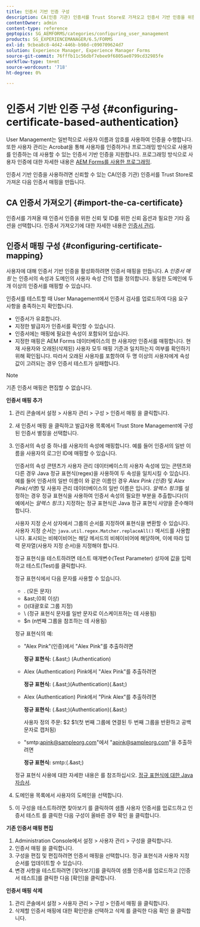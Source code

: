 ```yaml
---
title: 인증서 기반 인증 구성
description: CA(인증 기관) 인증서를 Trust Store로 가져오고 인증서 기반 인증을 위한 인증서 매핑을 만듭니다.
contentOwner: admin
content-type: reference
geptopics: SG_AEMFORMS/categories/configuring_user_management
products: SG_EXPERIENCEMANAGER/6.5/FORMS
exl-id: 9cbea8c8-4d42-446b-b98d-c090709624d7
solution: Experience Manager, Experience Manager Forms
source-git-commit: 76fffb11c56dbf7ebee9f6805ae0799cd32985fe
workflow-type: tm+mt
source-wordcount: '718'
ht-degree: 0%

---
```


# 인증서 기반 인증 구성 {#configuring-certificate-based-authentication}

User Management는 일반적으로 사용자 이름과 암호를 사용하여 인증을 수행합니다. 또한 사용자 관리는 Acrobat을 통해 사용자를 인증하거나 프로그래밍 방식으로 사용자를 인증하는 데 사용할 수 있는 인증서 기반 인증을 지원합니다. 프로그래밍 방식으로 사용자 인증에 대한 자세한 내용은 [AEM Forms를 사용한 프로그래밍](https://www.adobe.com/go/learn_aemforms_programming_63).

인증서 기반 인증을 사용하려면 신뢰할 수 있는 CA(인증 기관) 인증서를 Trust Store로 가져온 다음 인증서 매핑을 만듭니다.

## CA 인증서 가져오기 {#import-the-ca-certificate}

인증서를 가져올 때 인증서 인증을 위한 신뢰 및 ID를 위한 신뢰 옵션과 필요한 기타 옵션을 선택합니다. 인증서 가져오기에 대한 자세한 내용은 [인증서 관리](/help/forms/using/admin-help/certificates.md#managing-certificates).

## 인증서 매핑 구성 {#configuring-certificate-mapping}

사용자에 대해 인증서 기반 인증을 활성화하려면 인증서 매핑을 만듭니다. A *인증서 매핑* 는 인증서의 속성과 도메인의 사용자 속성 간의 맵을 정의합니다. 동일한 도메인에 두 개 이상의 인증서를 매핑할 수 있습니다.

인증서를 테스트할 때 User Management에서 인증서 검사를 업로드하여 다음 요구 사항을 충족하는지 확인합니다.

* 인증서가 유효합니다.
* 지정한 발급자가 인증서를 확인할 수 있습니다.
* 인증서에는 매핑에 필요한 속성이 포함되어 있습니다.
* 지정한 매핑은 AEM Forms 데이터베이스의 한 사용자만 인증서를 매핑합니다. 현재 사용자와 오래된(삭제된) 사용자 모두 매핑 기준과 일치하는지 여부를 확인하기 위해 확인됩니다. 따라서 오래된 사용자를 포함하여 두 명 이상의 사용자에게 속성 값이 고려되는 경우 인증서 테스트가 실패합니다.

>[!NOTE]
>
>기존 인증서 매핑은 편집할 수 없습니다.

**인증서 매핑 추가**

1. 관리 콘솔에서 설정 > 사용자 관리 > 구성 > 인증서 매핑 을 클릭합니다.
1. 새 인증서 매핑 을 클릭하고 발급자용 목록에서 Trust Store Management에 구성된 인증서 별칭을 선택합니다.
1. 인증서의 속성 중 하나를 사용자의 속성에 매핑합니다. 예를 들어 인증서의 일반 이름을 사용자의 로그인 ID에 매핑할 수 있습니다.

   인증서의 속성 콘텐츠가 사용자 관리 데이터베이스의 사용자 속성에 있는 콘텐츠와 다른 경우 Java 정규 표현식(regex)을 사용하여 두 속성을 일치시킬 수 있습니다. 예를 들어 인증서의 일반 이름이 와 같은 이름인 경우 *Alex Pink (인증)* 및 *Alex Pink(서명)* 및 사용자 관리 데이터베이스의 일반 이름은 입니다. *알렉스 핑크*&#x200B;를 설정하는 경우 정규 표현식을 사용하여 인증서 속성의 필요한 부분을 추출합니다(이 예에서는 *알렉스 핑크*.) 지정하는 정규 표현식은 Java 정규 표현식 사양을 준수해야 합니다.

   사용자 지정 순서 상자에서 그룹의 순서를 지정하여 표현식을 변환할 수 있습니다. 사용자 지정 순서는 `java.util.regex.Matcher.replaceAll()` 메서드를 사용합니다. 표시되는 비헤이비어는 해당 메서드의 비헤이비어에 해당하며, 이에 따라 입력 문자열(사용자 지정 순서)을 지정해야 합니다.

   정규 표현식을 테스트하려면 테스트 매개변수(Test Parameter) 상자에 값을 입력하고 테스트(Test)를 클릭합니다.

   정규 표현식에서 다음 문자를 사용할 수 있습니다.

   * . (모든 문자)
   * &amp;ast;(0회 이상)
   * ()(대괄호로 그룹 지정)
   * \ (정규 표현식 문자를 일반 문자로 이스케이프하는 데 사용됨)
   * $n (n번째 그룹을 참조하는 데 사용됨)

   정규 표현식의 예:

   * &quot;Alex Pink&quot;(인증)에서 &quot;Alex Pink&quot;를 추출하려면

     **정규 표현식:** (.&amp;ast;) \(Authentication\)

   * Alex (Authentication) Pink에서 &quot;Alex Pink&quot;를 추출하려면

     **정규 표현식:** (.&amp;ast;)\(Authentication\)(.&amp;ast;)

   * Alex (Authentication) Pink에서 &quot;Pink Alex&quot;를 추출하려면

     **정규 표현식:** (.&amp;ast;)\(Authentication\)(.&amp;ast;)

     사용자 정의 주문: $2 $1(첫 번째 그룹에 연결된 두 번째 그룹을 반환하고 공백 문자로 캡처됨)

   * &quot;smtp:apink@sampleorg.com&quot;에서 &quot;apink@sampleorg.com&quot;을 추출하려면

     **정규 표현식:** smtp:(.&amp;ast;)

   정규 표현식 사용에 대한 자세한 내용은 를 참조하십시오. [정규 표현식에 대한 Java 자습서](https://java.sun.com/docs/books/tutorial/essential/regex/).

1. 도메인용 목록에서 사용자의 도메인을 선택합니다.
1. 이 구성을 테스트하려면 찾아보기 를 클릭하여 샘플 사용자 인증서를 업로드하고 인증서 테스트 를 클릭한 다음 구성이 올바른 경우 확인 을 클릭합니다.

**기존 인증서 매핑 편집**

1. Administration Console에서 설정 > 사용자 관리 > 구성을 클릭합니다.
1. 인증서 매핑 을 클릭합니다.
1. 구성을 편집 및 편집하려면 인증서 매핑을 선택합니다. 정규 표현식과 사용자 지정 순서를 업데이트할 수 있습니다.
1. 변경 사항을 테스트하려면 [찾아보기]를 클릭하여 샘플 인증서를 업로드하고 [인증서 테스트]를 클릭한 다음 [확인]을 클릭합니다.

**인증서 매핑 삭제**

1. 관리 콘솔에서 설정 > 사용자 관리 > 구성 > 인증서 매핑 을 클릭합니다.
1. 삭제할 인증서 매핑에 대한 확인란을 선택하고 삭제 를 클릭한 다음 확인 을 클릭합니다.
